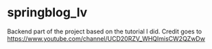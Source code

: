 # springblog_lv

Backend part of the project based on the tutorial I did. Credit goes to https://www.youtube.com/channel/UCD20RZV_WHQImisCW2QZwDw
